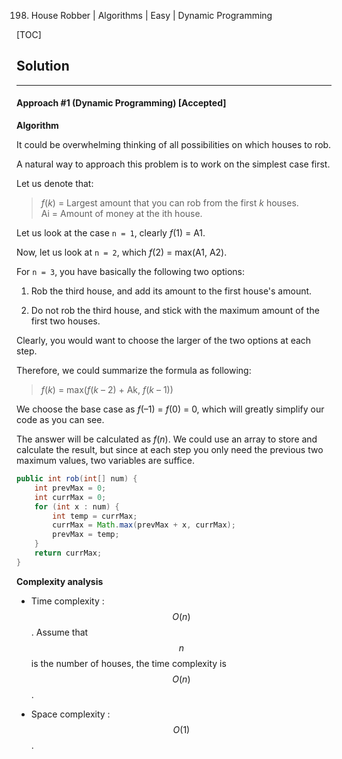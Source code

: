 198. House Robber | Algorithms | Easy | Dynamic Programming

[TOC]

## Solution

---
#### Approach #1 (Dynamic Programming) [Accepted]

**Algorithm**

It could be overwhelming thinking of all possibilities on which houses to rob.

A natural way to approach this problem is to work on the simplest case first.

Let us denote that:

>*f*(*k*) = Largest amount that you can rob from the first *k* houses.  
Ai = Amount of money at the ith house.

Let us look at the case `n = 1`, clearly *f*(1) = A1.

Now, let us look at `n = 2`, which *f*(2) = max(A1, A2).

For `n = 3`, you have basically the following two options:

1. Rob the third house, and add its amount to the first house's amount.

2. Do not rob the third house, and stick with the maximum amount of the first two houses.

Clearly, you would want to choose the larger of the two options at each step.

Therefore, we could summarize the formula as following:

>*f*(*k*) = max(*f*(*k* – 2) + Ak, *f*(*k* – 1))

We choose the base case as *f*(–1) = *f*(0) = 0, which will greatly simplify our code as you can see.

The answer will be calculated as *f*(*n*). We could use an array to store and calculate the result, but since at each step you only need the previous two maximum values, two variables are suffice.

```java
public int rob(int[] num) {
    int prevMax = 0;
    int currMax = 0;
    for (int x : num) {
        int temp = currMax;
        currMax = Math.max(prevMax + x, currMax);
        prevMax = temp;
    }
    return currMax;
}
```

**Complexity analysis**

* Time complexity : $$O(n)$$.
Assume that $$n$$ is the number of houses, the time complexity is $$O(n)$$.

* Space complexity : $$O(1)$$.
